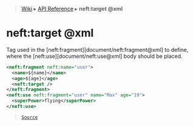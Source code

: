 > [Wiki](Home) ▸ [API Reference](API-Reference) ▸ **neft:target @xml**

neft:target @xml
================

Tag used in the [neft:fragment][document/neft:fragment@xml] to define,
where the [neft:use][document/neft:use@xml] body should be placed.
```xml
<neft:fragment neft:name="user">
  <name>${name}</name>
  <age>${age}</age>
  <neft:target />
</neft:fragment>
<neft:use neft:fragment="user" name="Max" age="19">
  <superPower>flying</superPower>
</neft:use>
```

> [`Source`](/Neft-io/neft/tree/master/src/document/file/parse/target.litcoffee#nefttarget-xml)

